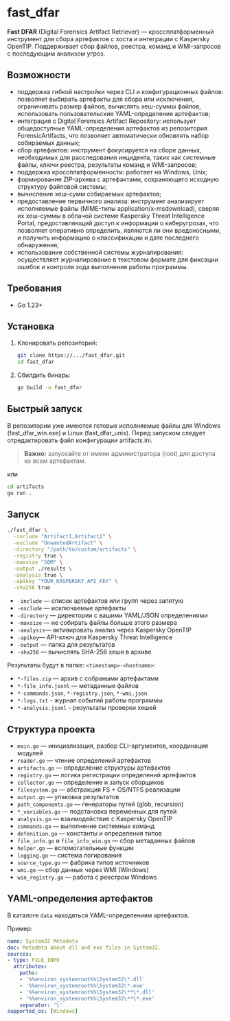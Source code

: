 # fast_dfar

**Fast DFAR** (Digital Forensics Artifact Retriever) — кроссплатформенный инструмент для сбора артефактов с хоста и интеграции с Kaspersky OpenTIP. Поддерживает сбор файлов, реестра, команд и WMI-запросов с последующим анализом угроз.

## Возможности
- поддержка гибкой настройки через CLI и конфигурационных файлов: позволяет выбирать артефакты для сбора или исключения, ограничивать размер файлов, вычислять хеш-суммы файлов, использовать пользовательские YAML-определения артефактов;
- интеграция с Digital Forensics Artifact Repository: использует общедоступные YAML-определения артефактов из репозитория ForensicArtifacts, что позволяет автоматически обновлять набор собираемых данных;
- cбор артефактов: инструмент фокусируется на сборе данных, необходимых для расследования инцидента, таких как системные файлы, ключи реестра, результаты команд и WMI-запросов;
- поддержка кроссплатформенности: работает на Windows, Unix;
- формирование ZIP-архива с артефактами, сохраняющего исходную структуру файловой системы;
- вычисление хеш-сумм собираемых артефактов;
- предоставление первичного анализа: инструмент анализирует исполняемые файлы (MIME-типы application/x-msdownload), сверяя их хеш-суммы в облачой системе Kaspersky Threat Intelligence Portal, предоставляющий доступ к информации о киберугрозах, что позволяет оперативно определить, являются ли они вредоносными, и получить информацию о классификации и дате последнего обнаружения;
- использование собственной системы журналирования: осуществляет журналирование в текстовом формате для фиксации ошибок и контроля хода выполнения работы программы.



## Требования

- Go 1.23+


## Установка

1. Клонировать репозиторий:
   ```bash
   git clone https://.../fast_dfar.git
   cd fast_dfar
   ```
2. Сбилдить бинарь:
   ```bash
   go build -o fast_dfar
   ```


## Быстрый запуск

В репозитории уже имеются готовые исполняемые файлы для Windows (fast_dfar_win.exe) и Linux (fast_dfar_unix). 
Перед запуском следует отредактировать файл конфигурации artifacts.ini.
> **Важно:** запускайте от имени администратора (root) для доступа ко всем артефактам.

или

 ```bash
 cd artifacts
 go run .
 ```

## Запуск

```bash
./fast_dfar \
  -include "Artifact1,Artifact2" \
  -exclude "UnwantedArtifact" \
  -directory "/path/to/custom/artifacts" \
  -registry true \
  -maxsize "50M" \
  -output ./results \
  -analysis true \
  -apikey "YOUR_KASPERSKY_API_KEY" \
  -sha256 true
```

- `-include` — список артефактов или групп через запятую
- `-exclude` — исключаемые артефакты
- `-directory` — директории с вашими YAML/JSON определениями
- `-maxsize` — не собирать файлы больше этого размера
- `-analysis`— активировать анализ через Kaspersky OpenTIP
- `-apikey`— API-ключ для Kaspersky Threat Intelligence
- `-output` — папка для результатов
- `-sha256` — вычислять SHA-256 хеши в архиве

Результаты будут в папке: `<timestamp>-<hostname>`:
- `*-files.zip` — архив c собраными артефактами
- `*-file_info.jsonl` — метаданные файлов
- `*-commands.json`, `*-registry.json`, `*-wmi.json`
- `*-logs.txt` - журнал событий работы программы
- `*-analysis.jsonl` - результаты проверки хешей

## Структура проекта

- `main.go` — инициализация, разбор CLI-аргументов, координация модулей
- `reader.go` — чтение определений артефактов
- `artifacts.go` —  определение структуры артефактов 
- `registry.go` — логика регистрации определений артефактов
- `collector.go` — определение и запуск сборщиков
- `filesystem.go` — абстракция FS + OS/NTFS реализации
- `output.go` — упаковка результатов
- `path_components.go` — генераторы путей (glob, recursion)
- `*_variables.go` — подстановка переменных для путей
- `analysis.go` — взаимодействие с Kaspersky OpenTIP
- `commands.go` — выполнение системных команд
- `defenition.go` — константы и определения типов
- `file_info.go` и `file_info_win.go` — сбор метаданных файлов
- `helper.go` — вспомогательные функции
- `logging.go` — система логирования
- `source_type.go` — фабрика типов источников
- `wmi.go` — сбор данных через WMI (Windows)
- `win_registry.go` — работа с реестром Windows


##  YAML-определения артефактов

В каталоге `data` находяться YAML-определениям артефактов.

Пример:
```yaml
name: System32 Metadata
doc: Metadata about dll and exe files in System32.
sources:
- type: FILE_INFO
  attributes:
    paths:
    - '%%environ_systemroot%%\System32\*.dll'
    - '%%environ_systemroot%%\System32\*.exe'
    - '%%environ_systemroot%%\System32\**\*.dll'
    - '%%environ_systemroot%%\System32\**\*.exe'
    separator: '\'
supported_os: [Windows]
```